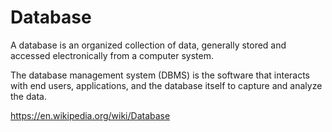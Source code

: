 # Database

A database is an organized collection of data, generally stored and accessed electronically from a computer system.

The database management system (DBMS) is the software that interacts with end users, applications, and the database itself to capture and analyze the data.

https://en.wikipedia.org/wiki/Database